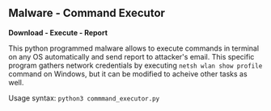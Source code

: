 ## Malware - Command Executor

<strong>Download - Execute - Report</strong>

This python programmed malware allows to execute commands in terminal on any OS automatically and send report to attacker's email. This specific program gathers network credentials by executing ````netsh wlan show profile```` command on Windows, but it can be modified to acheive other tasks as well.

Usage syntax: ````python3 commmand_executor.py````
